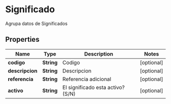 

# Significado

Agrupa datos de Significados

## Properties

| Name | Type | Description | Notes |
|------------ | ------------- | ------------- | -------------|
|**codigo** | **String** | Codigo |  [optional] |
|**descripcion** | **String** | Descripcion |  [optional] |
|**referencia** | **String** | Referencia adicional |  [optional] |
|**activo** | **String** | El significado esta activo? (S/N) |  [optional] |



